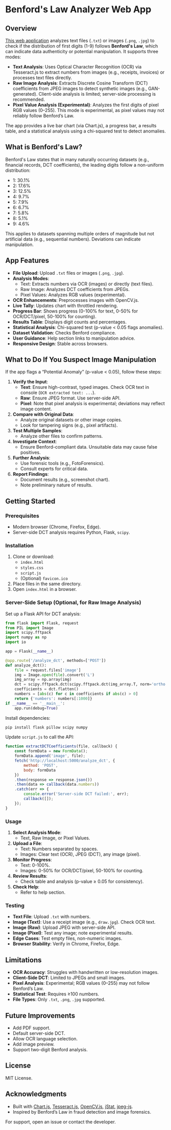 # Benford's Law Analyzer Web App

## Overview
[This web application](https://r4mcha3.github.io/benfordlaw/) analyzes text files (`.txt`) or images (`.png`, `.jpg`) to check if the distribution of first digits (1-9) follows **Benford's Law**, which can indicate data authenticity or potential manipulation. It supports three modes:
- **Text Analysis**: Uses Optical Character Recognition (OCR) via Tesseract.js to extract numbers from images (e.g., receipts, invoices) or processes text files directly.
- **Raw Image Analysis**: Extracts Discrete Cosine Transform (DCT) coefficients from JPEG images to detect synthetic images (e.g., GAN-generated). Client-side analysis is limited; server-side processing is recommended.
- **Pixel Value Analysis (Experimental)**: Analyzes the first digits of pixel RGB values (0–255). This mode is experimental, as pixel values may not reliably follow Benford’s Law.

The app provides a live bar chart (via Chart.js), a progress bar, a results table, and a statistical analysis using a chi-squared test to detect anomalies.

## What is Benford's Law?
Benford's Law states that in many naturally occurring datasets (e.g., financial records, DCT coefficients), the leading digits follow a non-uniform distribution:
- 1: 30.1%
- 2: 17.6%
- 3: 12.5%
- 4: 9.7%
- 5: 7.9%
- 6: 6.7%
- 7: 5.8%
- 8: 5.1%
- 9: 4.6%

This applies to datasets spanning multiple orders of magnitude but not artificial data (e.g., sequential numbers). Deviations can indicate manipulation.

## App Features
- **File Upload**: Upload `.txt` files or images (`.png`, `.jpg`).
- **Analysis Modes**:
  - Text: Extracts numbers via OCR (images) or directly (text files).
  - Raw Image: Analyzes DCT coefficients from JPEGs.
  - Pixel Values: Analyzes RGB values (experimental).
- **OCR Enhancements**: Preprocesses images with OpenCV.js.
- **Live Tally**: Updates chart with throttled rendering.
- **Progress Bar**: Shows progress (0-100% for text, 0-50% for OCR/DCT/pixel, 50-100% for counting).
- **Results Table**: Displays digit counts and percentages.
- **Statistical Analysis**: Chi-squared test (p-value < 0.05 flags anomalies).
- **Dataset Validation**: Checks Benford compliance.
- **User Guidance**: Help section links to manipulation advice.
- **Responsive Design**: Stable across browsers.

## What to Do If You Suspect Image Manipulation
If the app flags a “Potential Anomaly” (p-value < 0.05), follow these steps:

1. **Verify the Input**:
   - **Text**: Ensure high-contrast, typed images. Check OCR text in console (`OCR extracted text: ...`).
   - **Raw**: Ensure JPEG format. Use server-side API.
   - **Pixel**: Note that pixel analysis is experimental; deviations may reflect image content.
2. **Compare with Original Data**:
   - Analyze original datasets or other image copies.
   - Look for tampering signs (e.g., pixel artifacts).
3. **Test Multiple Samples**:
   - Analyze other files to confirm patterns.
4. **Investigate Context**:
   - Ensure Benford-compliant data. Unsuitable data may cause false positives.
5. **Further Analysis**:
   - Use forensic tools (e.g., FotoForensics).
   - Consult experts for critical data.
6. **Report Findings**:
   - Document results (e.g., screenshot chart).
   - Note preliminary nature of results.

## Getting Started
### Prerequisites
- Modern browser (Chrome, Firefox, Edge).
- Server-side DCT analysis requires Python, Flask, `scipy`.

### Installation
1. Clone or download:
   - `index.html`
   - `styles.css`
   - `script.js`
   - (Optional) `favicon.ico`
2. Place files in the same directory.
3. Open `index.html` in a browser.

### Server-Side Setup (Optional, for Raw Image Analysis)
Set up a Flask API for DCT analysis:
```python
from flask import Flask, request
from PIL import Image
import scipy.fftpack
import numpy as np
import io

app = Flask(__name__)

@app.route('/analyze_dct', methods=['POST'])
def analyze_dct():
    file = request.files['image']
    img = Image.open(file).convert('L')
    img_array = np.array(img)
    dct = scipy.fftpack.dct(scipy.fftpack.dct(img_array.T, norm='ortho').T, norm='ortho')
    coefficients = dct.flatten()
    numbers = [abs(c) for c in coefficients if abs(c) > 0]
    return {'numbers': numbers[:1000]}
if __name__ == '__main__':
    app.run(debug=True)
```
Install dependencies:
```bash
pip install flask pillow scipy numpy
```
Update `script.js` to call the API:
```javascript
function extractDCTCoefficients(file, callback) {
    const formData = new FormData();
    formData.append('image', file);
    fetch('http://localhost:5000/analyze_dct', {
        method: 'POST',
        body: formData
    })
    .then(response => response.json())
    .then(data => callback(data.numbers))
    .catch(err => {
        console.error('Server-side DCT failed:', err);
        callback([]);
    });
}
```

### Usage
1. **Select Analysis Mode**:
   - Text, Raw Image, or Pixel Values.
2. **Upload a File**:
   - Text: Numbers separated by spaces.
   - Images: Clear text (OCR), JPEG (DCT), any image (pixel).
3. **Monitor Progress**:
   - Text: 0-100%.
   - Images: 0-50% for OCR/DCT/pixel, 50-100% for counting.
4. **Review Results**:
   - Check table and analysis (p-value ≥ 0.05 for consistency).
5. **Check Help**:
   - Refer to help section.

### Testing
- **Text File**: Upload `.txt` with numbers.
- **Image (Text)**: Use a receipt image (e.g., `draw.jpg`). Check OCR text.
- **Image (Raw)**: Upload JPEG with server-side API.
- **Image (Pixel)**: Test any image; note experimental results.
- **Edge Cases**: Test empty files, non-numeric images.
- **Browser Stability**: Verify in Chrome, Firefox, Edge.

## Limitations
- **OCR Accuracy**: Struggles with handwritten or low-resolution images.
- **Client-Side DCT**: Limited to JPEGs and small images.
- **Pixel Analysis**: Experimental; RGB values (0–255) may not follow Benford’s Law.
- **Statistical Test**: Requires ≥100 numbers.
- **File Types**: Only `.txt`, `.png`, `.jpg` supported.

## Future Improvements
- Add PDF support.
- Default server-side DCT.
- Allow OCR language selection.
- Add image preview.
- Support two-digit Benford analysis.

## License
MIT License.

## Acknowledgments
- Built with [Chart.js](https://www.chartjs.org/), [Tesseract.js](https://github.com/naptha/tesseract.js), [OpenCV.js](https://opencv.org/), [jStat](https://jstat.github.io/), [jpeg-js](https://github.com/eugeneware/jpeg-js).
- Inspired by Benford’s Law in fraud detection and image forensics.

For support, open an issue or contact the developer.

